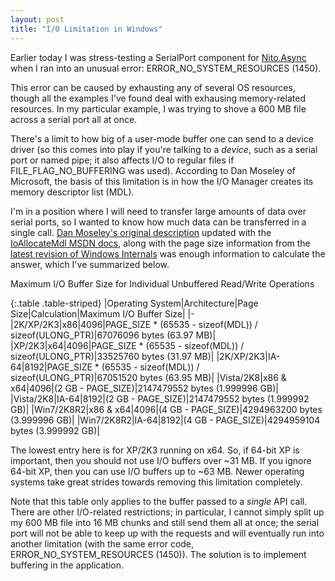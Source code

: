 ```yaml
---
layout: post
title: "I/O Limitation in Windows"
---
```

Earlier today I was stress-testing a SerialPort component for [Nito.Async](http://nitoasync.codeplex.com/) when I ran into an unusual error: ERROR_NO_SYSTEM_RESOURCES (1450).

This error can be caused by exhausting any of several OS resources, though all the examples I've found deal with exhausing memory-related resources. In my particular example, I was trying to shove a 600 MB file across a serial port all at once.

There's a limit to how big of a user-mode buffer one can send to a device driver (so this comes into play if you're talking to a _device_, such as a serial port or named pipe; it also affects I/O to regular files if FILE_FLAG_NO_BUFFERING was used). According to Dan Moseley of Microsoft, the basis of this limitation is in how the I/O Manager creates its memory descriptor list (MDL).

I'm in a position where I will need to transfer large amounts of data over serial ports, so I wanted to know how much data can be transferred in a single call. [Dan Moseley's original description](http://msdn.microsoft.com/en-us/library/aa365747(VS.85).aspx) updated with the [IoAllocateMdl MSDN docs](http://msdn.microsoft.com/en-us/library/aa490866.aspx), along with the page size information from the [latest revision of Windows Internals](http://www.amazon.com/gp/product/0735625301?ie=UTF8&tag=stepheclearys-20&linkCode=as2&camp=1789&creative=390957&creativeASIN=0735625301) was enough information to calculate the answer, which I've summarized below.

<div class="panel panel-default" markdown="1">
  <div class="panel-heading">Maximum I/O Buffer Size for Individual Unbuffered Read/Write Operations</div>

{:.table .table-striped}
|Operating System|Architecture|Page Size|Calculation|Maximum I/O Buffer Size|
|-
|2K/XP/2K3|x86|4096|PAGE_SIZE * (65535 - sizeof(MDL)) / sizeof(ULONG_PTR)|67076096 bytes (63.97 MB)|
|XP/2K3|x64|4096|PAGE_SIZE * (65535 - sizeof(MDL)) / sizeof(ULONG_PTR)|33525760 bytes (31.97 MB)|
|2K/XP/2K3|IA-64|8192|PAGE_SIZE * (65535 - sizeof(MDL)) / sizeof(ULONG_PTR)|67051520 bytes (63.95 MB)|
|Vista/2K8|x86 & x64|4096|(2 GB - PAGE_SIZE)|2147479552 bytes (1.999996 GB)|
|Vista/2K8|IA-64|8192|(2 GB - PAGE_SIZE)|2147479552 bytes (1.999992 GB)|
|Win7/2K8R2|x86 & x64|4096|(4 GB - PAGE_SIZE)|4294963200 bytes (3.999996 GB)|
|Win7/2K8R2|IA-64|8192|(4 GB - PAGE_SIZE)|4294959104 bytes (3.999992 GB)|

</div>

The lowest entry here is for XP/2K3 running on x64. So, if 64-bit XP is important, then you should not use I/O buffers over ~31 MB. If you ignore 64-bit XP, then you can use I/O buffers up to ~63 MB. Newer operating systems take great strides towards removing this limitation completely.

Note that this table only applies to the buffer passed to a _single_ API call. There are other I/O-related restrictions; in particular, I cannot simply split up my 600 MB file into 16 MB chunks and still send them all at once; the serial port will not be able to keep up with the requests and will eventually run into another limitation (with the same error code, ERROR_NO_SYSTEM_RESOURCES (1450)). The solution is to implement buffering in the application.

